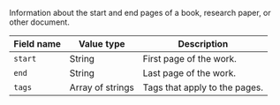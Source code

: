 Information about the start and end pages of a book, research paper, or other document.

Field name | Value type | Description
-----------|------------|------------
`start` | String | First page of the work.
`end` | String | Last page of the work.
`tags` | Array of strings | Tags that apply to the pages.
